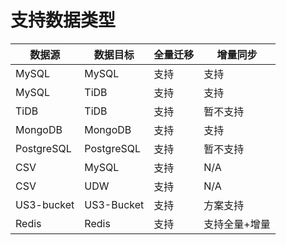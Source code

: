 

# 支持数据类型

| 数据源 | 数据目标 | 全量迁移 | 增量同步 |
| ------ | -------- | -------- | -------- |
| MySQL  | MySQL    | 支持     | 支持     |
| MySQL  | TiDB     | 支持     | 支持     |
| TiDB   | TiDB     | 支持     | 暂不支持 |
| MongoDB   | MongoDB     | 支持     | 支持 |
| PostgreSQL   | PostgreSQL    | 支持     | 暂不支持 |
| CSV    | MySQL    | 支持     | N/A |
| CSV    | UDW      | 支持     | N/A |
| US3-bucket    | US3-Bucket      | 支持     | 方案支持 |
| Redis    | Redis      |   支持   | 支持全量+增量 |




